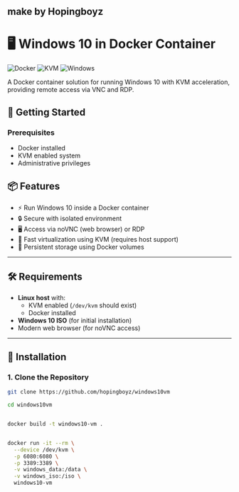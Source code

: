 ## make by Hopingboyz
# 🖥️ Windows 10 in Docker Container

![Docker](https://img.shields.io/badge/Docker-2CA5E0?style=for-the-badge&logo=docker&logoColor=white)
![KVM](https://img.shields.io/badge/KVM-FF6600?style=for-the-badge&logo=linux&logoColor=white)
![Windows](https://img.shields.io/badge/Windows-10-0078D6?style=for-the-badge&logo=windows&logoColor=white)

A Docker container solution for running Windows 10 with KVM acceleration, providing remote access via VNC and RDP.

## 🚀 Getting Started

### Prerequisites
- Docker installed
- KVM enabled system
- Administrative privileges

## 📦 Features

- ⚡ Run Windows 10 inside a Docker container
- 🔒 Secure with isolated environment
- 🖥️ Access via noVNC (web browser) or RDP
- 🚀 Fast virtualization using KVM (requires host support)
- 💾 Persistent storage using Docker volumes

---

## 🛠️ Requirements

- **Linux host** with:
  - KVM enabled (`/dev/kvm` should exist)
  - Docker installed
- **Windows 10 ISO** (for initial installation)
- Modern web browser (for noVNC access)

---

## 🚀 Installation

### 1. Clone the Repository
```bash
git clone https://github.com/hopingboyz/windows10vm

cd windows10vm


docker build -t windows10-vm .


docker run -it --rm \
  --device /dev/kvm \
  -p 6080:6080 \
  -p 3389:3389 \
  -v windows_data:/data \
  -v windows_iso:/iso \
  windows10-vm
